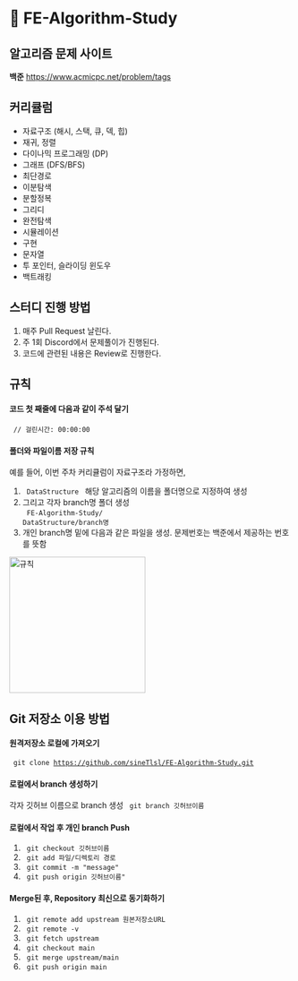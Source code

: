 # 📔 FE-Algorithm-Study

## 알고리즘 문제 사이트
**백준** https://www.acmicpc.net/problem/tags

## 커리큘럼
- 자료구조 (해시, 스택, 큐, 덱, 힙)
- 재귀, 정렬
- 다이나믹 프로그래밍 (DP)
- 그래프 (DFS/BFS)
- 최단경로
- 이분탐색
- 분할정복
- 그리디 
- 완전탐색
- 시뮬레이션
- 구현
- 문자열
- 투 포인터, 슬라이딩 윈도우
- 백트래킹

## 스터디 진행 방법
1. 매주 Pull Request 날린다.
2. 주 1회 Discord에서 문제풀이가 진행된다.
3. 코드에 관련된 내용은 Review로 진행한다.


## 규칙
#### 코드 첫 째줄에 다음과 같이 주석 달기
<code> // 걸린시간: 00:00:00 </code>

#### 폴더와 파일이름 저장 규칙
예를 들어, 이번 주차 커리큘럼이 자료구조라 가정하면, 
1. <code> DataStructure </code> 해당 알고리즘의 이름을 폴더명으로 지정하여 생성
2. 그리고 각자 branch명 폴더 생성 <br>
 <code> FE-Algorithm-Study/ DataStructure/branch명 </code> 
3. 개인 branch명 밑에 다음과 같은 파일을 생성. 문제번호는 백준에서 제공하는 번호를 뜻함
<img width="243" alt="규칙" src="https://user-images.githubusercontent.com/97720335/210087877-c2a51849-874d-4107-9aec-a89791b5b617.png">

<br>

## Git 저장소 이용 방법

#### 원격저장소 로컬에 가져오기
<code> git clone https://github.com/sineTlsl/FE-Algorithm-Study.git </code>

#### 로컬에서 branch 생성하기
각자 깃허브 이름으로 branch 생성
<code> git branch 깃허브이름 </code>

#### 로컬에서 작업 후 개인 branch Push
1. <code> git checkout 깃허브이름 </code>
2. <code> git add 파일/디렉토리 경로 </code>
3. <code> git commit -m "message" </code>
4. <code> git push origin 깃허브이름" </code>

#### Merge된 후, Repository 최신으로 동기화하기
1. <code> git remote add upstream 원본저장소URL </code>
2. <code> git remote -v </code>
3. <code> git fetch upstream </code>
4. <code> git checkout main </code>
5. <code> git merge upstream/main </code>
6. <code> git push origin main </code>